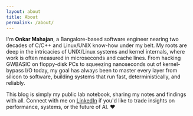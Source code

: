 ```yaml
---
layout: about
title: About
permalink: /about/
---
```


I'm **Onkar Mahajan**, a Bangalore-based software engineer nearing two decades of C/C++ and Linux/UNIX know-how under my belt. My roots are deep in the intricacies of UNIX/Linux systems and kernel internals, where work is often measured in microseconds and cache lines. From hacking GWBASIC on floppy-disk PCs to squeezing nanoseconds out of kernel-bypass I/O today, my goal has always been to master every layer from silicon to software, building systems that run fast, deterministically, and reliably.

This blog is simply my public lab notebook, sharing my notes and findings with all. Connect with me on [LinkedIn](https://www.google.com/search?q=https://www.linkedin.com/in/onkarmahajan/) if you'd like to trade insights on performance, systems, or the future of AI. ❤️

